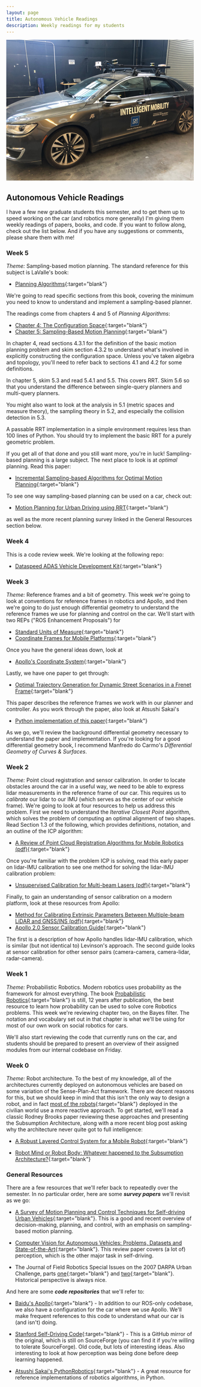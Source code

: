 ```yaml
---
layout: page
title: Autonomous Vehicle Readings
description: Weekly readings for my students
---
```


<img src="/img/car.jpg" alt="UNR MKZ Robot" width="500" />

## Autonomous Vehicle Readings

I have a few new graduate students this semester, and to get them up
to speed working on the car (and robotics more generally) I'm giving
them weekly readings of papers, books, and code. If you want to follow
along, check out the list below. And if you have any suggestions or
comments, please share them with me!

### Week 5

_Theme:_ Sampling-based motion planning. The standard reference for
this subject is LaValle's book:

- [Planning Algorithms](http://planning.cs.uiuc.edu/){:target="blank"}

We're going to read specific sections from this book, covering the
minimum you need to know to understand and implement a sampling-based
planner.

The readings come from chapters 4 and 5 of _Planning Algorithms_:

- [Chapter 4: The Configuration Space](http://planning.cs.uiuc.edu/ch4.pdf){:target="blank"}
- [Chapter 5: Sampling-Based Motion Planning](http://planning.cs.uiuc.edu/ch5.pdf){:target="blank"}

In chapter 4, read sections 4.3.1 for the definition of the basic
motion planning problem and skim section 4.3.2 to understand what's
involved in explicitly constructing the configuration space. Unless
you've taken algebra and topology, you'll need to refer back to
sections 4.1 and 4.2 for some definitions.

In chapter 5, skim 5.3 and read 5.4.1 and 5.5. This covers RRT. Skim
5.6 so that you understand the difference between single-query
planners and multi-query planners.

You might also want to look at the analysis in 5.1 (metric spaces and
measure theory), the sampling theory in 5.2, and especially the
collision detection in 5.3.

A passable RRT implementation in a simple environment requires less
than 100 lines of Python. You should try to implement the basic RRT
for a purely geometric problem.

If you get all of that done and you still want more, you're in luck!
Sampling-based planning is a large subject. The next place to look is
at _optimal_ planning. Read this paper:

- [Incremental Sampling-based Algorithms for Optimal Motion Planning](http://roboticsproceedings.org/rss06/p34.pdf){:target="blank"}

To see one way sampling-based planning can be used on a car, check
out:

- [Motion Planning for Urban Driving using RRT](http://acl.mit.edu/papers/KuwataIROS08.pdf){:target="blank"}

as well as the more recent planning survey linked in the General
Resources section below.

### Week 4

This is a code review week. We're looking at the following repo:

- [Dataspeed ADAS Vehicle Development Kit](https://bitbucket.org/DataspeedInc/dbw_mkz_ros){:target="blank"}

### Week 3

_Theme:_ Reference frames and a bit of geometry. This week we're going
to look at conventions for reference frames in robotics and Apollo,
and then we're going to do just enough differential geometry to
understand the reference frames we use for planning and control on the
car. We'll start with two REPs ("ROS Enhancement Proposals") for


- [Standard Units of Measure](http://www.ros.org/reps/rep-0103.html){:target="blank"}
- [Coordinate Frames for Mobile Platforms](http://www.ros.org/reps/rep-0105.html){:target="blank"}

Once you have the general ideas down, look at

- [Apollo's Coordinate System](https://github.com/ApolloAuto/apollo/blob/master/docs/specs/coordination.pdf){:target="blank"}

Lastly, we have one paper to get through:

- [Optimal Trajectory Generation for Dynamic Street Scenarios in a
Frenet
Frame](https://www.researchgate.net/profile/Moritz_Werling/publication/224156269_Optimal_Trajectory_Generation_for_Dynamic_Street_Scenarios_in_a_Frenet_Frame/links/54f749df0cf210398e9277af.pdf){:target="blank"}

This paper describes the reference frames we work with in our planner
and controller. As you work through the paper, also look at Atsushi
Sakai's

- [Python implementation of this paper](https://github.com/AtsushiSakai/PythonRobotics/blob/master/PathPlanning/FrenetOptimalTrajectory/frenet_optimal_trajectory.py){:target="blank"}

As we go, we'll review the background differential geometry necessary
to understand the paper and implementation. If you're looking for a
good differential geometry book, I recommend Manfredo do Carmo's
_Differential Geometry of Curves & Surfaces_.

### Week 2

_Theme:_ Point cloud registration and sensor calibration. In order to
locate obstacles around the car in a useful way, we need to be able to
express lidar measurements in the reference frame of our car. This
requires us to _calibrate_ our lidar to our IMU (which serves as the
center of our vehicle frame). We're going to look at four resources to
help us address this problem. First we need to understand the
_Iterative Closest Point_ algorithm, which solves the problem of
computing an optimal alignment of two shapes. Read Section 1.3 of the
following, which provides definitions, notation, and an outline of the
ICP algorithm:

- [A Review of Point Cloud Registration Algorithms for Mobile Robotics (pdf)](https://hal.archives-ouvertes.fr/hal-01178661/document){:target="blank"}

Once you're familiar with the problem ICP is solving, read this early
paper on lidar-IMU calibration to see one method for solving the
lidar-IMU calibration problem:

- [Unsupervised Calibration for Multi-beam Lasers (pdf)](http://driving.stanford.edu/papers/ISER2010.pdf){:target="blank"}

Finally, to gain an understanding of sensor calibration on a modern
platform, look at these resources from Apollo:

- [Method for Calibrating Extrinsic Parameters Between Multiple-beam LiDAR and GNSS/INS (pdf)](https://github.com/ApolloAuto/apollo/blob/master/docs/specs/lidar_calibration.pdf){:target="blank"}
- [Apollo 2.0 Sensor Calibration Guide](https://github.com/ApolloAuto/apollo/blob/master/docs/quickstart/apollo_2_0_sensor_calibration_guide.md){:target="blank"}

The first is a description of how Apollo handles lidar-IMU
calibration, which is similar (but not identical to) Levinson's
approach. The second guide looks at sensor calibration for other
sensor pairs (camera-camera, camera-lidar, radar-camera).

### Week 1

_Theme:_ Probabilistic Robotics. Modern robotics uses probability as
the framework for almost everything. The book [Probabilistic
Robotics](http://www.probabilistic-robotics.org/){:target="blank"} is
still, 12 years after publication, the best resource to learn how
probability can be used to solve core Robotics problems. This week
we're reviewing chapter two, on the Bayes filter. The notation and
vocabulary set out in that chapter is what we'll be using for most of
our own work on social robotics for cars.

We'll also start reviewing the code that currently runs on the car,
and students should be prepared to present an overview of their
assigned modules from our internal codebase on Friday.

### Week 0

_Theme:_ Robot architecture. To the best of my knowledge, all of the
architectures currently deployed on autonomous vehicles are based on
some variation of the Sense-Plan-Act framework. There are decent
reasons for this, but we should keep in mind that this isn't the only
way to design a robot, and in fact [most of the
robots](https://en.wikipedia.org/wiki/Roomba){:target="blank"}
deployed in the civilian world use a more reactive approach. To get
started, we'll read a classic Rodney Brooks paper reviewing these
approaches and presenting the Subsumption Architecture, along with a
more recent blog post asking why the architecture never quite got to
full intelligence:

- [A Robust Layered Control System for a Mobile
  Robot](http://www.dtic.mil/dtic/tr/fulltext/u2/a160833.pdf){:target="blank"}

- [Robot Mind or Robot Body: Whatever happened to the Subsumption
  Architecture?](http://www.artificialhumancompanions.com/robot-mind-robot-body-whatever-happened-subsumption-architecture/){:target="blank"}

### General Resources

There are a few resources that we'll refer back to repeatedly over the
semester. In no particular order, here are some _**survey papers**_ we'll
revisit as we go:

- [A Survey of Motion Planning and Control Techniques for Self-driving
  Urban
  Vehicles](https://arxiv.org/abs/1604.07446){:target="blank"}. This
  is a good and recent overview of decision-making, planning, and
  control, with an emphasis on sampling-based motion planning.

- [Computer Vision for Autonomous Vehicles: Problems, Datasets and
  State-of-the-Art](https://arxiv.org/abs/1704.05519){:target="blank"}. This
  review paper covers (a lot of) perception, which is the other major
  task in self-driving.

- The Journal of Field Robotics Special Issues on the 2007 DARPA Urban
  Challenge, parts
  [one](https://onlinelibrary.wiley.com/toc/15564967/25/8){:target="blank"}
  and
  [two](https://onlinelibrary.wiley.com/toc/15564967/25/9){:target="blank"}. Historical
  perspective is always nice.

And here are some _**code repositories**_ that we'll refer to:

- [Baidu's
  Apollo](https://github.com/ApolloAuto/apollo/tree/master/modules){:target="blank"} -
  In addition to our ROS-only codebase, we also have a configuration
  for the car where we use Apollo. We'll make frequent references to
  this code to understand what our car is (and isn't) doing.

- [Stanford Self-Driving
  Code](https://github.com/emmjaykay/stanford_self_driving_car_code){:target="blank"} -
  This is a GitHub mirror of the original, which is still on
  SourceForge (you can find it if you're willing to tolerate
  SourceForge). Old code, but lots of interesting ideas. Also
  interesting to look at how perception was being done before deep
  learning happened.

- [Atsushi Sakai's PythonRobotics](https://github.com/AtsushiSakai/PythonRobotics){:target="blank"} -
  A great resource for reference implementations of robotics algorithms,
  in Python.